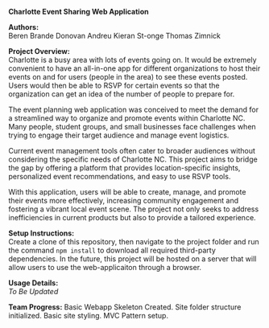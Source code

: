 **Charlotte Event Sharing Web Application**  

**Authors:**  
Beren Brande 
Donovan Andreu
Kieran St-onge
Thomas Zimnick

**Project Overview:**  
  Charlotte is a busy area with lots of events going on. It would be extremely convenient to have an all-in-one app for different organizations to host their events on and for users (people in the area) to see these events posted. Users would then be able to RSVP for certain events so that the organization can get an      idea of the number of people to prepare for. 

  The event planning web application was conceived to meet the demand for a streamlined way to organize and promote events within Charlotte NC. Many people, student groups, and small businesses face challenges when trying to engage their target audience and manage event logistics.

  Current event management tools often cater to broader audiences without considering the specific needs of Charlotte NC. This project aims to bridge the gap by offering a platform that provides location-specific insights, personalized event recommendations, and easy to use RSVP tools. 

  With this application, users will be able to create, manage, and promote their events more effectively, increasing community engagement and fostering a vibrant local event scene. The project not only seeks to address inefficiencies in current products but also to provide a tailored experience. 


**Setup Instructions:**  
  Create a clone of this repository, then navigate to the project folder and run the command `npm install` to download all required third-party dependencies.
  In the future, this project will be hosted on a server that will allow users to use the web-applicaiton through a browser.

**Usage Details:**  
  *To Be Updated*

**Team Progress:**
  Basic Webapp Skeleton Created. Site folder structure initialized. Basic site styling. MVC Pattern setup.


